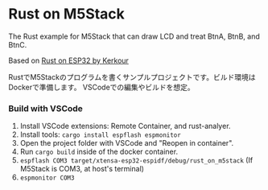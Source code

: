 # Rust on M5Stack

The Rust example for M5Stack that can draw LCD and treat BtnA, BtnB, and BtnC.

Based on [Rust on ESP32 by Kerkour](https://kerkour.com/blog/rust-on-esp32)


RustでM5Stackのプログラムを書くサンプルプロジェクトです。ビルド環境はDockerで準備します。
VSCodeでの編集やビルドを想定。

### Build with VSCode

 1) Install VSCode extensions: Remote Container, and rust-analyer.
 1) Install tools: `cargo install espflash espmonitor`
 1) Open the project folder with VSCode and "Reopen in container".
 1) Run `cargo build` inside of the docker container.
 1) `espflash COM3 target/xtensa-esp32-espidf/debug/rust_on_m5stack` (If M5Stack is COM3, at host's terminal)
 1) `espmonitor COM3`

